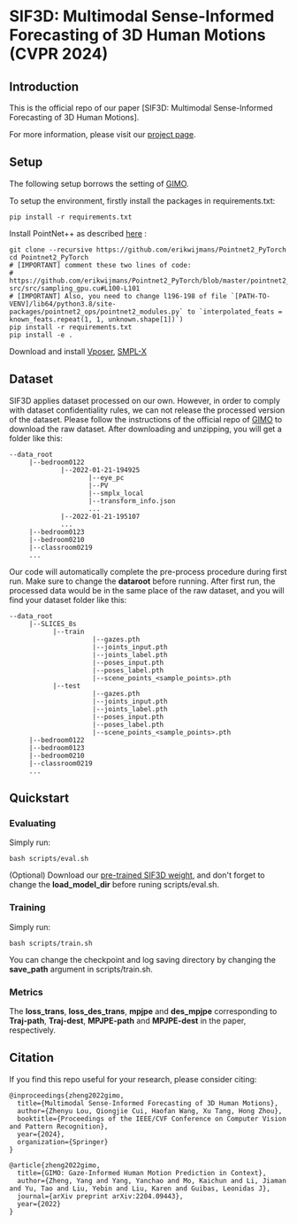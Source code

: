 # SIF3D: Multimodal Sense-Informed Forecasting of 3D Human Motions (CVPR 2024)

## Introduction

This is the official repo of our paper [SIF3D: Multimodal Sense-Informed Forecasting of 3D Human Motions].

For more information, please visit our [project page](https://sites.google.com/view/cvpr2024sif3d).

## Setup
The following setup borrows the setting of [GIMO](https://github.com/y-zheng18/GIMO).

To setup the environment, firstly install the packages in requirements.txt:

```
pip install -r requirements.txt
```

Install PointNet++ as described [here](https://github.com/daerduoCarey/o2oafford/tree/main/exps) :

```
git clone --recursive https://github.com/erikwijmans/Pointnet2_PyTorch
cd Pointnet2_PyTorch
# [IMPORTANT] comment these two lines of code:
#   https://github.com/erikwijmans/Pointnet2_PyTorch/blob/master/pointnet2_ops_lib/pointnet2_ops/_ext-src/src/sampling_gpu.cu#L100-L101
# [IMPORTANT] Also, you need to change l196-198 of file `[PATH-TO-VENV]/lib64/python3.8/site-packages/pointnet2_ops/pointnet2_modules.py` to `interpolated_feats = known_feats.repeat(1, 1, unknown.shape[1])`)
pip install -r requirements.txt
pip install -e .
```

Download and install [Vposer](https://github.com/nghorbani/human_body_prior), [SMPL-X](https://github.com/vchoutas/smplx)


## Dataset
SIF3D applies dataset processed on our own. However, in order to comply with dataset confidentiality rules, we can not release the processed version of the dataset.
Please follow the instructions of the official repo of [GIMO](https://github.com/y-zheng18/GIMO?tab=readme-ov-file#dataset) to download the raw dataset.
After downloading and unzipping, you will get a folder like this:
```
--data_root
     |--bedroom0122
             |--2022-01-21-194925
                    |--eye_pc
                    |--PV
                    |--smplx_local
                    |--transform_info.json
                    ...
             |--2022-01-21-195107
             ...
     |--bedroom0123
     |--bedroom0210
     |--classroom0219
     ...
```

Our code will automatically complete the pre-process procedure during first run. Make sure to change the **dataroot** before running. After first run, the processed data would be in the same place of the raw dataset, and you will find your dataset folder like this:
```
--data_root
	 |--SLICES_8s
	       |--train
                     |--gazes.pth
                     |--joints_input.pth
                     |--joints_label.pth
                     |--poses_input.pth
                     |--poses_label.pth
                     |--scene_points_<sample_points>.pth
	       |--test
                     |--gazes.pth
                     |--joints_input.pth
                     |--joints_label.pth
                     |--poses_input.pth
                     |--poses_label.pth
                     |--scene_points_<sample_points>.pth
     |--bedroom0122
     |--bedroom0123
     |--bedroom0210
     |--classroom0219
     ...
```

## Quickstart
### Evaluating
Simply run:
```
bash scripts/eval.sh
```

(Optional) Download our [pre-trained SIF3D weight](https://drive.google.com/file/d/10e4VTTX4zZlnFdTiNDHle9FR208i69mC/view?usp=sharing), and don't forget to change the **load_model_dir** before runing scripts/eval.sh.

### Training
Simply run:
```
bash scripts/train.sh
```
You can change the checkpoint and log saving directory by changing the **save_path** argument in scripts/train.sh.

### Metrics
The **loss_trans**, **loss_des_trans**, **mpjpe** and **des_mpjpe** corresponding to **Traj-path**, **Traj-dest**, **MPJPE-path** and **MPJPE-dest** in the paper, respectively.


## Citation
If you find this repo useful for your research, please consider citing:
```
@inproceedings{zheng2022gimo,
  title={Multimodal Sense-Informed Forecasting of 3D Human Motions},
  author={Zhenyu Lou, Qiongjie Cui, Haofan Wang, Xu Tang, Hong Zhou},
  booktitle={Proceedings of the IEEE/CVF Conference on Computer Vision and Pattern Recognition},
  year={2024},
  organization={Springer}
}

@article{zheng2022gimo,
  title={GIMO: Gaze-Informed Human Motion Prediction in Context},
  author={Zheng, Yang and Yang, Yanchao and Mo, Kaichun and Li, Jiaman and Yu, Tao and Liu, Yebin and Liu, Karen and Guibas, Leonidas J},
  journal={arXiv preprint arXiv:2204.09443},
  year={2022}
}

```
